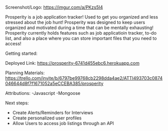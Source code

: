 Screenshot/Logo: https://imgur.com/a/PKzs5I4

Prosperity is a  job application tracker! Used to get you organized and less stressed about the job hunt! Prosperity was designed to keep users organized and motivated during a time that can be mentally exhausting! Prosperity currently holds features such as job applicatioin tracker, to-do list, and also a place where you can store important files that you need to access!

Getting started:

Deployed Link: https://prosperity-6741d455ebc6.herokuapp.com

Planning Materials:  https://trello.com/invite/b/6797be99768cb2298dda4ae2/ATTI493703c0874046644d8f7f1671052a5eCCEBA385/prosperity



Attributions: 
-Javascript 
-Mongoose

Next steps: 
- Create Alerts/Reminders for Interviews
- Create personalized user profiles
- Allow Users to access job listings through an API
